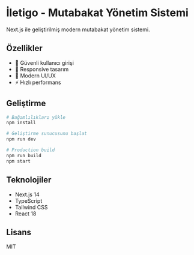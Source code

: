 # İletigo - Mutabakat Yönetim Sistemi

Next.js ile geliştirilmiş modern mutabakat yönetim sistemi.

## Özellikler

- 🔐 Güvenli kullanıcı girişi
- 📱 Responsive tasarım
- 🎨 Modern UI/UX
- ⚡ Hızlı performans

## Geliştirme

```bash
# Bağımlılıkları yükle
npm install

# Geliştirme sunucusunu başlat
npm run dev

# Production build
npm run build
npm start
```

## Teknolojiler

- Next.js 14
- TypeScript
- Tailwind CSS
- React 18

## Lisans

MIT